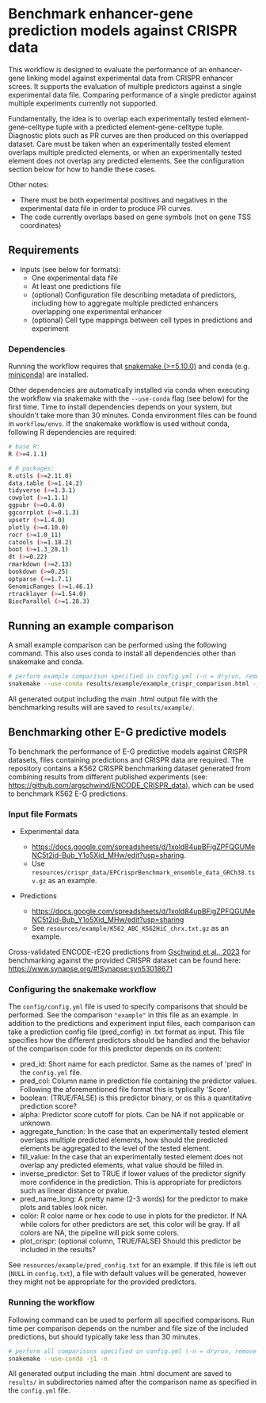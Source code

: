 # Benchmark enhancer-gene prediction models against CRISPR data

This workflow is designed to evaluate the performance of an enhancer-gene linking model against
experimental data from CRISPR enhancer screes. It supports the evaluation of multiple predictors
against a single experimental data file. Comparing performance of a single predictor against
multiple experiments currently not supported.

Fundamentally, the idea is to overlap each experimentally tested element-gene-celltype tuple with a
predicted element-gene-celltype tuple. Diagnostic plots such as PR curves are then produced on this
overlapped dataset. Care must be taken when an experimentally tested element overlaps multiple
predicted elements, or when an experimentally tested element does not overlap any predicted
elements. See the configuration section below for how to handle these cases. 

Other notes:

 * There must be both experimental positives and negatives in the experimental data file in order to
 produce PR curves.
 * The code currently overlaps based on gene symbols (not on gene TSS coordinates)

## Requirements
 * Inputs (see below for formats):
 	* One experimental data file 
 	* At least one predictions file
 	* (optional) Configuration file describing metadata of predictors, including how to aggregate
  multiple predicted enhancers overlapping one experimental enhancer
 	* (optional) Cell type mappings between cell types in predictions and experiment
 	
### Dependencies
Running the workflow requires that
[snakemake (>=5.10.0)](https://snakemake.readthedocs.io/en/stable/index.html) and conda
(e.g. [miniconda](https://docs.conda.io/en/latest/miniconda.html)) are installed.

Other dependencies are automatically installed via conda when executing the workflow via snakemake
with the `--use-conda` flag (see below) for the first time. Time to install dependencies depends on
your system, but shouldn't take more than 30 minutes. Conda environment files can be found in
`workflow/envs`. If the snakemake workflow is used without conda, following R dependencies are
required:

```sh
# base R:
R (>=4.1.1)

# R packages:
R.utils (>=2.11.0)
data.table (>=1.14.2)
tidyverse (>=1.3.1)
cowplot (>=1.1.1)
ggpubr (>=0.4.0)
ggcorrplot (>=0.1.3)
upsetr (>=1.4.0)
plotly (>=4.10.0)
rocr (>=1.0_11)
catools (>=1.18.2)
boot (>=1.3_28.1)
dt (>=0.22)
rmarkdown (>=2.13)
bookdown (>=0.25)
optparse (>=1.7.1)
GenomicRanges (>=1.46.1)
rtracklayer (>=1.54.0)
BiocParallel (>=1.28.3)
```

## Running an example comparison
A small example comparison can be performed using the following command. This also uses conda to
install all dependencies other than snakemake and conda.
```sh
# perform example comparison specified in config.yml (-n = dryrun, remove for execution)
snakemake --use-conda results/example/example_crispr_comparison.html -j1 -n
```

All generated output including the main .html output file with the benchmarking results will are
saved to `results/example/`.

## Benchmarking other E-G predictive models
To benchmark the performance of E-G predictive models against CRISPR datasets, files containing
predictions and CRISPR data are required. The repository contains a K562 CRISPR benchmarking dataset
generated from combining results from different published experiments (see:
https://github.com/argschwind/ENCODE_CRISPR_data), which can be used to benchmark K562 E-G
predictions.

### Input file Formats

* Experimental data
  * <https://docs.google.com/spreadsheets/d/1xold84upBFigZPFQGUMeNC5t2id-Bub_Y1o5Xid_MHw/edit?usp=sharing>.
  * Use `resources/crispr_data/EPCrisprBenchmark_ensemble_data_GRCh38.tsv.gz` as an example.

* Predictions
  * <https://docs.google.com/spreadsheets/d/1xold84upBFigZPFQGUMeNC5t2id-Bub_Y1o5Xid_MHw/edit?usp=sharing>
  * See `resources/example/K562_ABC_K562HiC_chrx.txt.gz` as an example.

Cross-validated ENCODE-rE2G predictions from
[Gschwind et al., 2023](https://www.biorxiv.org/content/10.1101/2023.11.09.563812v1) for
benchmarking against the provided CRISPR dataset can be found here:
https://www.synapse.org/#!Synapse:syn53018671

### Configuring the snakemake workflow
The `config/config.yml` file is used to specify comparisons that should be performed. See the
comparison `"example"` in this file as an example. In addition to the predictions and experiment
input files, each comparison can take a prediction config file (pred_config) in .txt format as input.
This file specifies how the different predictors should be handled and the behavior of the comparison
code for this predictor depends on its content:

 * pred_id: Short name for each predictor. Same as the names of 'pred' in the `config.yml` file.
 * pred_col: Column name in prediction file containing the predictor values. Following the
 aforementioned file format this is typlically 'Score'.
 * boolean: (TRUE/FALSE) is this predictor binary, or os this a quantitative prediction score?
 * alpha: Predictor score cutoff for plots. Can be NA if not applicable or unknown.
 * aggregate_function: In the case that an experimentally tested element overlaps multiple predicted
 elements, how should the predicted elements be aggregated to the level of the tested element. 
 * fill_value: In the case that an experimentally tested element does not overlap any predicted
 elements, what value should be filled in.
 * inverse_predictor: Set to TRUE if lower values of the predictor signify more confidence in the
 prediction. This is appropriate for predictors such as linear distance or pvalue.
 * pred_name_long: A pretty name (2-3 words) for the predictor to make plots and tables look nicer.
 * color: R color name or hex code to use in plots for the predictor. If NA while colors for other
 predictors are set, this color will be gray. If all colors are NA, the pipeline will pick some
 colors.
 * plot_crispr: (optional column, TRUE/FALSE) Should this predictor be included in the results?
 
See `resources/example/pred_config.txt` for an example. If this file is left out (`NULL` in 
`config.txt`), a file with default values will be generated, however they might not be appropriate
for the provided predictors.

### Running the workflow
Following command can be used to perform all specified comparisons. Run time per comparison depends
on the number and file size of the included predictions, but should typically take less than
30 minutes.
```sh
# perform all comparisons specified in config.yml (-n = dryrun, remove for execution)
snakemake --use-conda -j1 -n
```

All generated output including the main .html document are saved to `results/` in subdirectories 
named after the comparison name as specified in the `config.yml` file.
